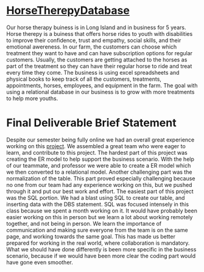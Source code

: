 # [HorseTherepyDatabase](https://drive.google.com/file/d/1TSZ8iCIlbLVcg-WGZXJ7WMYD5sZXXffH/view?usp=sharing)
Our horse therapy buiness is in Long Island and in business for 5 years. Horse therepy is a buiness that offers horse rides to youth with disabilities to improve their confidence, trust and empathy, social skills, and their emotional awereness. In our farm, the customers can choose which treatment they want to have and can have subscription options for regular customers. Usually, the customers are getting attached to the horses as part of the treatment so they can have their regular horse to ride and treat every time they come. The business is using excel spreadsheets and physical books to keep track of all the customers, treatments, appointments, horses, employees, and equipment in the farm. The goal with using a relational database in our business is to grow with more treatments to help more youths.


Final Deliverable Brief Statement 
=

Despite our semester being fully online we had an overall great experience working on this [project](https://github.com/Fran0616/HorseTherepyDatabase/blob/main/HorseTherepyDatabase.accdb). We assembled a great team who were eager to learn, and contribute to this project. The hardest part of this project was creating the ER model to help support the business scenario. With the help of our teammate, and professor we were able to create a ER model which we then converted to a relational model. Another challenging part was the normalization of the table. This part proved especially challenging because no one from our team had any experience working on this, but we pushed through it and put our best work and effort. The easiest part of this project was the SQL portion. We had a blast using SQL to create our table, and inserting data with the DBS statement. SQL was focused intensely in this class because we spent a month working on it. It would have probably been easier working on this in person but we learn a lot about working remotely together, and not being in person. We learn the importance of communication and making sure everyone from the team is on the same page, and working towards the same goal. This has made us better prepared for working in the real world, where collaboration is mandatory. What we should have done differently is been more specific in the business scenario, because if we would have been more clear the coding part would have gone even smoother. 


